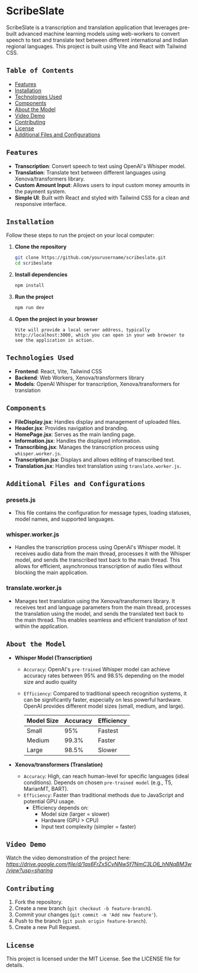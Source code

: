 # ScribeSlate

ScribeSlate is a transcription and translation application that leverages pre-built advanced machine learning models using web-workers to convert speech to text and translate text between different international and Indian regional languages. This project is built using Vite and React with Tailwind CSS.

## `Table of Contents`

- [Features](#features)
- [Installation](#installation)
- [Technologies Used](#technologies-used)
- [Components](#components)
- [About the Model](#about-the-model)
- [Video Demo](#video-demo)
- [Contributing](#contributing)
- [License](#license)
- [Additional Files and Configurations](#additional-files-and-configurations)

## `Features`

- **Transcription**: Convert speech to text using OpenAI's Whisper model.
- **Translation**: Translate text between different languages using Xenova/transformers library.
- **Custom Amount Input**: Allows users to input custom money amounts in the payment system.
- **Simple UI**: Built with React and styled with Tailwind CSS for a clean and responsive interface.

## `Installation`

Follow these steps to run the project on your local computer:

1. **Clone the repository**
    ```bash
    git clone https://github.com/yourusername/scribeslate.git
    cd scribeslate
    ```

2. **Install dependencies**
    ```bash
    npm install
    ```

3. **Run the project**
    ```bash
    npm run dev
    ```

4. **Open the project in your browser**
    ```plaintext
    Vite will provide a local server address, typically http://localhost:3000, which you can open in your web browser to see the application in action.
    ```

## `Technologies Used`

- **Frontend**: React, Vite, Tailwind CSS
- **Backend**: Web Workers, Xenova/transformers library
- **Models**: OpenAI Whisper for transcription, Xenova/transformers for translation

## `Components`

- **FileDisplay.jsx**: Handles display and management of uploaded files.
- **Header.jsx**: Provides navigation and branding.
- **HomePage.jsx**: Serves as the main landing page.
- **Information.jsx**: Handles the displayed information.
- **Transcribing.jsx**: Manages the transcription process using `whisper.worker.js`.
- **Transcription.jsx**: Displays and allows editing of transcribed text.
- **Translation.jsx**: Handles text translation using `translate.worker.js`.

## `Additional Files and Configurations`

### presets.js
- This file contains the configuration for message types, loading statuses, model names, and supported languages.

### whisper.worker.js
- Handles the transcription process using OpenAI's Whisper model. It receives audio data from the main thread, processes it with the Whisper model, and sends the transcribed text back to the main thread. This allows for efficient, asynchronous transcription of audio files without blocking the main application.

### translate.worker.js
- Manages text translation using the Xenova/transformers library. It receives text and language parameters from the main thread, processes the translation using the model, and sends the translated text back to the main thread. This enables seamless and efficient translation of text within the application.

## `About the Model`

- **Whisper Model (Transcription)**
    - `Accuracy`: OpenAI's `pre-trained` Whisper model can achieve accuracy rates between 95% and 98.5% depending on the model size and audio quality
    - `Efficiency`: Compared to traditional speech recognition systems, it can be significantly faster, especially on less powerful hardware.
OpenAI provides different model sizes (small, medium, and large). 

        | Model Size | Accuracy | Efficiency |
        |------------|----------|------------|
        | Small      | 95%      | Fastest    |
        | Medium     | 99.3%    | Faster     |
        | Large      | 98.5%    | Slower     |


- **Xenova/transformers (Translation)**
    - `Accuracy`: High, can reach human-level for specific languages (ideal conditions).
      Depends on chosen `pre-trained model` (e.g., T5, MarianMT, BART).
    - `Efficiency`: Faster than traditional methods due to JavaScript and potential GPU usage.
      - Efficiency depends on:
        - Model size (larger = slower)
        - Hardware (GPU > CPU)
        - Input text complexity (simpler = faster)

## `Video Demo`

Watch the video demonstration of the project here: *https://drive.google.com/file/d/1qs6FrZx5CvNNwSf7NmC3LO6_hNNqBM3w/view?usp=sharing*

## `Contributing`

1. Fork the repository.
2. Create a new branch (`git checkout -b feature-branch`).
3. Commit your changes (`git commit -m 'Add new feature'`).
4. Push to the branch (`git push origin feature-branch`).
5. Create a new Pull Request.

## `License`

This project is licensed under the MIT License. See the LICENSE file for details.

